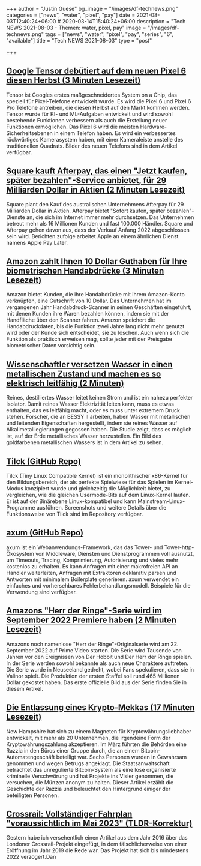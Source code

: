 +++
author = "Justin Guese"
bg_image = "/images/df-technews.png"
categories = ["news", "water", "pixel", "pay"]
date = 2021-08-03T12:40:24+06:00 # 2020-03-14T15:40:24+06:00
description = "Tech NEWS 2021-08-03 - Themen: water, pixel, pay"
image = "/images/df-technews.png"
tags = ["news", "water", "pixel", "pay", "series", "6", "available"]
title = "Tech NEWS 2021-08-03"
type = "post"

+++

## [Google Tensor debütiert auf dem neuen Pixel 6 diesen Herbst (3 Minuten Lesezeit)](https://blog.google/products/pixel/google-tensor-debuts-new-pixel-6-fall/)

 Tensor ist Googles erstes maßgeschneidertes System on a Chip, das speziell für Pixel-Telefone entwickelt wurde. Es wird die Pixel 6 und Pixel 6 Pro Telefone antreiben, die diesen Herbst auf den Markt kommen werden. Tensor wurde für KI- und ML-Aufgaben entwickelt und wird sowohl bestehende Funktionen verbessern als auch die Erstellung neuer Funktionen ermöglichen. Das Pixel 6 wird die meisten Hardware-Sicherheitsebenen in einem Telefon haben. Es wird ein verbessertes rückwärtiges Kamerasystem haben, mit einer Kameraleiste anstelle des traditionellen Quadrats. Bilder des neuen Telefons sind in dem Artikel verfügbar.

## [Square kauft Afterpay, das einen "Jetzt kaufen, später bezahlen"-Service anbietet, für 29 Milliarden Dollar in Aktien (2 Minuten Lesezeit)](https://www.theverge.com/2021/8/1/22605025/square-afterpay-acquisition-buy-now-pay-later-service-29-billion-stock)

 Square plant den Kauf des australischen Unternehmens Afterpay für 29 Milliarden Dollar in Aktien. Afterpay bietet "Sofort kaufen, später bezahlen"-Dienste an, die sich im Internet immer mehr durchsetzen. Das Unternehmen betreut mehr als 16 Millionen Kunden und fast 100.000 Händler. Square und Afterpay gehen davon aus, dass der Verkauf Anfang 2022 abgeschlossen sein wird. Berichten zufolge arbeitet Apple an einem ähnlichen Dienst namens Apple Pay Later.

## [Amazon zahlt Ihnen 10 Dollar Guthaben für Ihre biometrischen Handabdrücke (3 Minuten Lesezeit)](https://techcrunch.com/2021/08/02/amazon-credit-palm-biometrics/)

 Amazon bietet Kunden, die ihre Handabdrücke mit ihrem Amazon-Konto verknüpfen, eine Gutschrift von 10 Dollar. Das Unternehmen hat im vergangenen Jahr Handabdruck-Scanner in seinen Geschäften eingeführt, mit denen Kunden ihre Waren bezahlen können, indem sie mit der Handfläche über den Scanner fahren. Amazon speichert die Handabdruckdaten, bis die Funktion zwei Jahre lang nicht mehr genutzt wird oder der Kunde sich entscheidet, sie zu löschen. Auch wenn sich die Funktion als praktisch erweisen mag, sollte jeder mit der Preisgabe biometrischer Daten vorsichtig sein.

## [Wissenschaftler versetzen Wasser in einen metallischen Zustand und machen es so elektrisch leitfähig (2 Minuten)](https://interestingengineering.com/scientists-transform-water-into-metallic-state-it-conducts-electricity)

 Reines, destilliertes Wasser leitet keinen Strom und ist ein nahezu perfekter Isolator. Damit reines Wasser Elektrizität leiten kann, muss es etwas enthalten, das es leitfähig macht, oder es muss unter extremem Druck stehen. Forscher, die an BESSY II arbeiten, haben Wasser mit metallischen und leitenden Eigenschaften hergestellt, indem sie reines Wasser auf Alkalimetalllegierungen gegossen haben. Die Studie zeigt, dass es möglich ist, auf der Erde metallisches Wasser herzustellen. Ein Bild des goldfarbenen metallischen Wassers ist in dem Artikel zu sehen.

## [Tilck (GitHub Repo)](https://github.com/vvaltchev/tilck)

 Tilck (Tiny Linux Compatible Kernel) ist ein monolithischer x86-Kernel für den Bildungsbereich, der als perfekte Spielwiese für das Spielen im Kernel-Modus konzipiert wurde und gleichzeitig die Möglichkeit bietet, zu vergleichen, wie die gleichen Usermode-Bits auf dem Linux-Kernel laufen. Er ist auf der Binärebene Linux-kompatibel und kann Mainstream-Linux-Programme ausführen. Screenshots und weitere Details über die Funktionsweise von Tilck sind im Repository verfügbar.

## [axum (GitHub Repo)](https://github.com/tokio-rs/axum)

 axum ist ein Webanwendungs-Framework, das das Tower- und Tower-http-Ökosystem von Middleware, Diensten und Dienstprogrammen voll ausnutzt, um Timeouts, Tracing, Komprimierung, Autorisierung und vieles mehr kostenlos zu erhalten. Es kann Anfragen mit einer makrofreien API an Handler weiterleiten, Anfragen mit Extraktoren deklarativ parsen und Antworten mit minimalem Boilerplate generieren. axum verwendet ein einfaches und vorhersehbares Fehlerbehandlungsmodell. Beispiele für die Verwendung sind verfügbar.

## [Amazons "Herr der Ringe"-Serie wird im September 2022 Premiere haben (2 Minuten Lesezeit)](https://www.theverge.com/2021/8/2/22606267/lord-of-the-rings-amazon-series-release-date)

 Amazons noch namenlose "Herr der Ringe"-Originalserie wird am 22. September 2022 auf Prime Video starten. Die Serie wird Tausende von Jahren vor den Ereignissen von Der Hobbit und Der Herr der Ringe spielen. In der Serie werden sowohl bekannte als auch neue Charaktere auftreten. Die Serie wurde in Neuseeland gedreht, wobei Fans spekulieren, dass sie in Valinor spielt. Die Produktion der ersten Staffel soll rund 465 Millionen Dollar gekostet haben. Das erste offizielle Bild aus der Serie finden Sie in diesem Artikel.

## [Die Entlassung eines Krypto-Mekkas (17 Minuten Lesezeit)](https://www.theverge.com/22599932/bitcoin-raid-keene-new-hampshire-ian-freeman-libertarian-prosecution)

 New Hampshire hat sich zu einem Magneten für Kryptowährungsliebhaber entwickelt, mit mehr als 20 Unternehmen, die irgendeine Form der Kryptowährungszahlung akzeptieren. Im März führten die Behörden eine Razzia in den Büros einer Gruppe durch, die an einem Bitcoin-Automatengeschäft beteiligt war. Sechs Personen wurden in Gewahrsam genommen und wegen Betrugs angeklagt. Die Staatsanwaltschaft betrachtet das unregulierte Bitcoin-System als eine lose organisierte kriminelle Verschwörung und hat Projekte ins Visier genommen, die versuchen, die Münzen anonym zu halten. Dieser Artikel erzählt die Geschichte der Razzia und beleuchtet den Hintergrund einiger der beteiligten Personen.

## [Crossrail: Vollständiger Fahrplan "voraussichtlich im Mai 2023" (TLDR-Korrektur)](https://www.bbc.com/news/uk-england-london-57890384/1/0100017b0b7c51b9-0e68647f-d1ee-4bcf-baa9-73dde268223f-000000/hN3BODUT1Vjq3XsbRbmVY3vEoga9BADGu-YFjP2dsF8=208)

 Gestern habe ich versehentlich einen Artikel aus dem Jahr 2016 über das Londoner Crossrail-Projekt eingefügt, in dem fälschlicherweise von einer Eröffnung im Jahr 2019 die Rede war. Das Projekt hat sich bis mindestens 2022 verzögert.Dan

